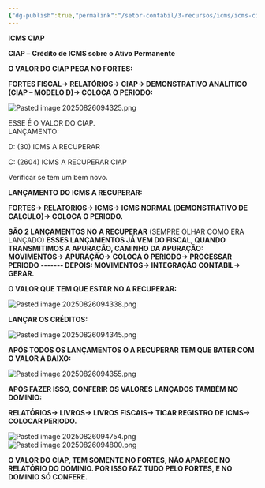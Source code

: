```yaml
---
{"dg-publish":true,"permalink":"/setor-contabil/3-recursos/icms/icms-ciap/","dgPassFrontmatter":true,"created":"2025-08-26T09:41:43.532-03:00","updated":"2025-08-26T09:48:02.388-03:00"}
---
```


**ICMS CIAP**

**CIAP –** **Crédito de ICMS sobre o Ativo Permanente**

**O VALOR DO CIAP PEGA NO FORTES:**

**FORTES FISCAL-> RELATÓRIOS-> CIAP-> DEMONSTRATIVO ANALITICO (CIAP – MODELO D)-> COLOCA O PERIODO:**

![Pasted image 20250826094325.png](/img/user/4%20ARQUIVOS/Pasted%20image%2020250826094325.png)

ESSE É O VALOR DO CIAP.  
LANÇAMENTO:

D: (30) ICMS A RECUPERAR

C: (2604) ICMS A RECUPERAR CIAP  
  
Verificar se tem um bem novo.

**LANÇAMENTO DO ICMS A RECUPERAR:**

**FORTES-> RELATORIOS-> ICMS-> ICMS NORMAL (DEMONSTRATIVO DE CALCULO)-> COLOCA O PERIODO.**

**SÃO 2 LANÇAMENTOS NO A RECUPERAR** (SEMPRE OLHAR COMO ERA LANÇADO) **ESSES LANÇAMENTOS JÁ VEM DO FISCAL, QUANDO TRANSMITIMOS A APURAÇÃO, CAMINHO DA APURAÇÃO: MOVIMENTOS-> APURAÇÃO-> COLOCA O PERIODO-> PROCESSAR PERIODO ------- DEPOIS: MOVIMENTOS-> INTEGRAÇÃO CONTABIL-> GERAR.**

**O VALOR QUE TEM QUE ESTAR NO A RECUPERAR:**

![Pasted image 20250826094338.png](/img/user/4%20ARQUIVOS/Pasted%20image%2020250826094338.png)

**LANÇAR OS CRÉDITOS:**

![Pasted image 20250826094345.png](/img/user/4%20ARQUIVOS/Pasted%20image%2020250826094345.png)

**APÓS TODOS OS LANÇAMENTOS O A RECUPERAR TEM QUE BATER COM O VALOR A BAIXO:**

![Pasted image 20250826094355.png](/img/user/4%20ARQUIVOS/Pasted%20image%2020250826094355.png)

**APÓS FAZER ISSO, CONFERIR OS VALORES LANÇADOS TAMBÉM NO DOMINIO:**

**RELATÓRIOS-> LIVROS-> LIVROS FISCAIS-> TICAR REGISTRO DE ICMS-> COLOCAR PERIODO.**


![Pasted image 20250826094754.png](/img/user/4%20ARQUIVOS/Pasted%20image%2020250826094754.png)
![Pasted image 20250826094800.png](/img/user/4%20ARQUIVOS/Pasted%20image%2020250826094800.png)


**O VALOR DO CIAP, TEM SOMENTE NO FORTES, NÃO APARECE NO RELATÓRIO DO DOMINIO. POR ISSO FAZ TUDO PELO FORTES, E NO DOMINIO SÓ CONFERE.**